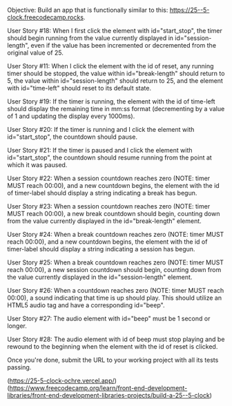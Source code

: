 Objective: Build an app that is functionally similar to this: https://25--5-clock.freecodecamp.rocks.

User Story #18: When I first click the element with id="start_stop", the timer should begin running from the value currently displayed in id="session-length", even if the value has been incremented or decremented from the original value of 25.

User Story #11: When I click the element with the id of reset, any running timer should be stopped, the value within id="break-length" should return to 5, the value within id="session-length" should return to 25, and the element with id="time-left" should reset to its default state.

User Story #19: If the timer is running, the element with the id of time-left should display the remaining time in mm:ss format (decrementing by a value of 1 and updating the display every 1000ms).

User Story #20: If the timer is running and I click the element with id="start_stop", the countdown should pause.

User Story #21: If the timer is paused and I click the element with id="start_stop", the countdown should resume running from the point at which it was paused.

User Story #22: When a session countdown reaches zero (NOTE: timer MUST reach 00:00), and a new countdown begins, the element with the id of timer-label should display a string indicating a break has begun.

User Story #23: When a session countdown reaches zero (NOTE: timer MUST reach 00:00), a new break countdown should begin, counting down from the value currently displayed in the id="break-length" element.

User Story #24: When a break countdown reaches zero (NOTE: timer MUST reach 00:00), and a new countdown begins, the element with the id of timer-label should display a string indicating a session has begun.

User Story #25: When a break countdown reaches zero (NOTE: timer MUST reach 00:00), a new session countdown should begin, counting down from the value currently displayed in the id="session-length" element.

User Story #26: When a countdown reaches zero (NOTE: timer MUST reach 00:00), a sound indicating that time is up should play. This should utilize an HTML5 audio tag and have a corresponding id="beep".

User Story #27: The audio element with id="beep" must be 1 second or longer.

User Story #28: The audio element with id of beep must stop playing and be rewound to the beginning when the element with the id of reset is clicked.

Once you're done, submit the URL to your working project with all its tests passing.

(https://25-5-clock-ochre.vercel.app/)(https://www.freecodecamp.org/learn/front-end-development-libraries/front-end-development-libraries-projects/build-a-25--5-clock)
